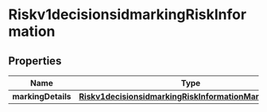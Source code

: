 
# Riskv1decisionsidmarkingRiskInformation

## Properties
Name | Type | Description | Notes
------------ | ------------- | ------------- | -------------
**markingDetails** | [**Riskv1decisionsidmarkingRiskInformationMarkingDetails**](Riskv1decisionsidmarkingRiskInformationMarkingDetails.md) |  |  [optional]



